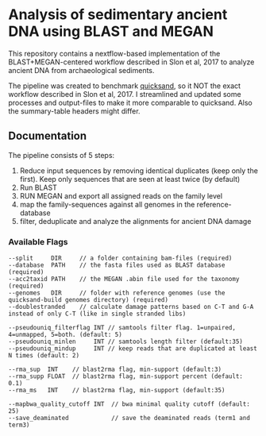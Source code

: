 # Analysis of sedimentary ancient DNA using BLAST and MEGAN

This repository contains a nextflow-based implementation of the BLAST+MEGAN-centered workflow described in Slon et al, 2017 to analyze ancient DNA from archaeological sediments.

The pipeline was created to benchmark [quicksand](github.com/mpieva/quicksand), so it NOT the exact workflow described in Slon et al, 2017. I streamlined and updated some processes and output-files to make it more comparable to quicksand. Also the summary-table headers might differ.

## Documentation

The pipeline consists of 5 steps:

1. Reduce input sequences by removing identical duplicates (keep only the first). Keep only sequences that are seen at least twice (by default)
2. Run BLAST
3. RUN MEGAN and export all assigned reads on the family level
4. map the family-sequences against all genomes in the reference-database
5. filter, deduplicate and analyze the alignments for ancient DNA damage

### Available Flags
```
--split     DIR     // a folder containing bam-files (required)
--database  PATH    // the fasta files used as BLAST database (required)
--acc2taxid PATH    // the MEGAN .abin file used for the taxonomy (required)
--genomes   DIR     // folder with reference genomes (use the quicksand-build genomes directory) (required)
--doublestranded    // calculate damage patterns based on C-T and G-A instead of only C-T (like in single stranded libs)

--pseudouniq_filterflag INT // samtools filter flag. 1=unpaired, 4=unmapped, 5=both. (default: 5)
--pseudouniq_minlen     INT // samtools length filter (default:35)
--pseudouniq_mindup     INT // keep reads that are duplicated at least N times (default: 2)

--rma_sup  INT    // blast2rma flag, min-support (default:3)
--rma_supp FLOAT  // blast2rma flag, min-support percent (default: 0.1)
--rma_ms   INT    // blast2rma flag, min-support (default:35)  

--mapbwa_quality_cutoff INT  // bwa minimal quality cutoff (default: 25)
--save_deaminated            // save the deaminated reads (term1 and term3)
```

